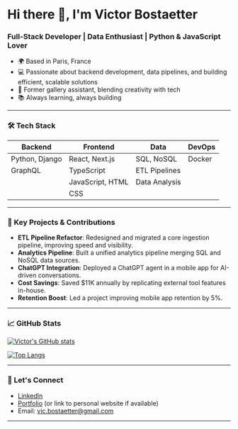 # Hi there 👋, I'm Victor Bostaetter

### Full-Stack Developer | Data Enthusiast | Python & JavaScript Lover

- 🌍 Based in Paris, France
- 💻 Passionate about backend development, data pipelines, and building efficient, scalable solutions
- 🎨 Former gallery assistant, blending creativity with tech
- 📚 Always learning, always building

---

### 🛠 Tech Stack

| **Backend**       | **Frontend**      | **Data**          | **DevOps**        |
|-------------------|-------------------|-------------------|-------------------|
| Python, Django    | React, Next.js    | SQL, NoSQL        | Docker            |
| GraphQL           | TypeScript        | ETL Pipelines     |                   |
|                   | JavaScript, HTML  | Data Analysis     |                   |
|                   | CSS               |                   |                   |

---

### 🚀 Key Projects & Contributions

- **ETL Pipeline Refactor**: Redesigned and migrated a core ingestion pipeline, improving speed and visibility.
- **Analytics Pipeline**: Built a unified analytics pipeline merging SQL and NoSQL data sources.
- **ChatGPT Integration**: Deployed a ChatGPT agent in a mobile app for AI-driven conversations.
- **Cost Savings**: Saved $11K annually by replicating external tool features in-house.
- **Retention Boost**: Led a project improving mobile app retention by 5%.

---

### 📈 GitHub Stats

[![Victor's GitHub stats](https://github-readme-stats.vercel.app/api?username=victorbost&show_icons=true&theme=radical)](https://github.com/victorbost)

[![Top Langs](https://github-readme-stats.vercel.app/api/top-langs/?username=victorbost&layout=compact&theme=radical)](https://github.com/victorbost)

---

### 🔗 Let's Connect

- [LinkedIn](https://linkedin.com/in/victor-bostaetter-460bb2164/en)
- [Portfolio](https://github.com/victorbost) (or link to personal website if available)
- Email: vic.bostaetter@gmail.com

---
